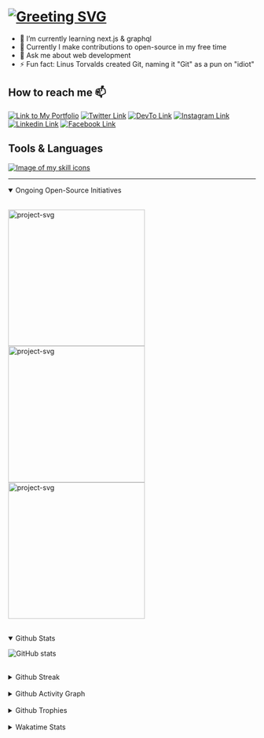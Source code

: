 # [![Greeting SVG](https://readme-typing-svg.demolab.com?font=Fira+Code&size=32&duration=3800&pause=1200vCenter=true&random=false&width=435&lines=Hi%F0%9F%91%8B%2C+I'm+Sunny)](https://Sunny-unik.github.io)

<!--
- 👯 I’m looking to collaborate on ...
- 🤔 I’m looking for help with ...
-->

- 🌱 I’m currently learning next.js & graphql
- 🔭 Currently I make contributions to open-source in my free time
- 💬 Ask me about web development
- ⚡ Fun fact: Linus Torvalds created Git, naming it "Git" as a pun on "idiot"

## How to reach me 📫

[![Link to My Portfolio](https://img.shields.io/badge/Link%20to%20My%20Portfolio-8A2BE2?style=for-the-badge)](https://sunny-unik.github.io/)
[![Twitter Link](https://img.shields.io/badge/Twitter-%231DA1F2.svg?style=for-the-badge&logo=Twitter&logoColor=white)](https://www.twitter.com/sunnyunik/)
[![DevTo Link](https://img.shields.io/badge/dev.to-%2308090A.svg?&style=for-the-badge&logo=dev.to&logoColor=white)](https://dev.to/sunny_dev)
[![Instagram Link](<https://img.shields.io/badge/Instagram-%23E4405F.svg?style=for-the-badge&logo=Instagram&logoColor=white&color=rgb(266,50,75)>)](https://www.instagram.com/sunny.gandhwani/)
[![Linkedin Link](https://img.shields.io/badge/linkedin-%231E77B5.svg?&style=for-the-badge&logo=linkedin&logoColor=white)](https://www.linkedin.com/in/sunny-gandhwani-b4b6ab20b/)
[![Facebook Link](https://img.shields.io/badge/facebook-%232E87FB.svg?&style=for-the-badge&logo=facebook&logoColor=white)](https://www.facebook.com/sunny.gandhwani)

## Tools & Languages

[![Image of my skill icons](https://skillicons.dev/icons?i=html,css,js,sass,tailwind,bootstrap,react,redux,vscode,git,nextjs,ts,nodejs,jest,webpack,mongo,graphql,docker,linux,postman,netlify,vercel)](https://sunny-unik.github.io/glimpse#skills)

---

<details open>
<summary>Ongoing Open-Source Initiatives</summary>
<br/>
<div>

<a href="https://github.com/Sunny-unik/docs-eu-country-check"><img width="278" src="https://github-readme-stats.vercel.app/api/pin/?username=sunny-unik&repo=docs-eu-country-check&theme=dracula&icon_color=F8D866" alt="project-svg"></a>
<a href="https://github.com/Sunny-unik/node-auth"><img width="278" src="https://github-readme-stats.vercel.app/api/pin/?username=sunny-unik&repo=node-auth&theme=dracula&icon_color=F8D866" alt="project-svg"></a>
<a href="https://github.com/Sunny-unik/urlbit"><img width="278" src="https://github-readme-stats.vercel.app/api/pin/?username=sunny-unik&repo=urlbit&theme=dracula&icon_color=F8D866" alt="project-svg"></a>

</div>
</details>
<br/>

<details open>
<summary>Github Stats</summary>

![GitHub stats](https://github-readme-stats.vercel.app/api?username=Sunny-unik&hide=stars&show_icons=true&theme=radical&rank_icon=github&show_owner=true&show=prs_merged_percentage,prs_merged)

</details>
<br/>

<details>
<summary>Github Streak</summary>
<br/>
<div align="center">

![Github Streak](https://github-readme-streak-stats.herokuapp.com/?user=sunny-unik&theme=dracula)

</div>
</details>
<br/>

<details>
<summary>Github Activity Graph</summary>

![Github Activity Graph](https://github-readme-activity-graph.vercel.app/graph?username=sunny-unik&theme=rogue&custom_title=Last%20Month%20Contribution%20Graph)

</details>
<br/>

<details>
<summary>Github Trophies</summary>

![Github Trophies](https://github-profile-trophy.vercel.app/?username=sunny-unik&theme=onestar&title=Joined2020,Commits,PR,Repositories,Experience,Issues,Reviews)

</details>
<br/>

<details>
<summary>Wakatime Stats</summary>
<br/>

![Wakatime Stats](https://wakatime.com/share/@SunnyUnik/4a25fe81-d599-4b5e-a441-5249d41756eb.svg)

![Wakatime Language Stats](<https://github-readme-stats.vercel.app/api/wakatime?username=Sunnyunik&theme=tokyonight&custom_title=Wakatime%20Language%20Stats%20(last%20week)&layout=compact>)
![Profile Views Count](https://komarev.com/ghpvc/?username=sunny-unik)

</details>
